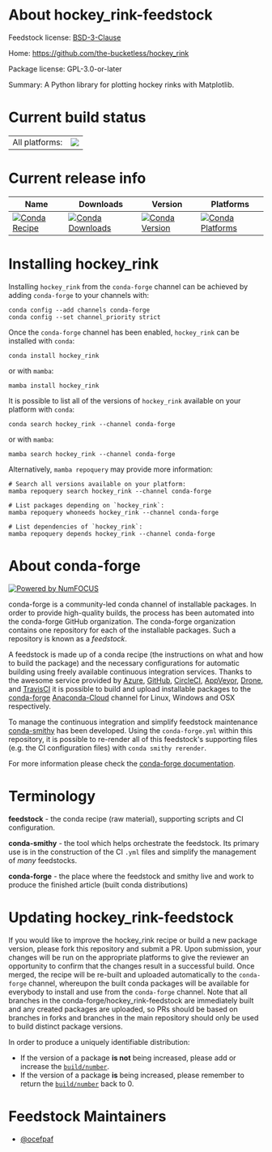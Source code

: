 About hockey_rink-feedstock
===========================

Feedstock license: [BSD-3-Clause](https://github.com/conda-forge/hockey_rink-feedstock/blob/main/LICENSE.txt)

Home: https://github.com/the-bucketless/hockey_rink

Package license: GPL-3.0-or-later

Summary: A Python library for plotting hockey rinks with Matplotlib.

Current build status
====================


<table><tr><td>All platforms:</td>
    <td>
      <a href="https://dev.azure.com/conda-forge/feedstock-builds/_build/latest?definitionId=17401&branchName=main">
        <img src="https://dev.azure.com/conda-forge/feedstock-builds/_apis/build/status/hockey_rink-feedstock?branchName=main">
      </a>
    </td>
  </tr>
</table>

Current release info
====================

| Name | Downloads | Version | Platforms |
| --- | --- | --- | --- |
| [![Conda Recipe](https://img.shields.io/badge/recipe-hockey_rink-green.svg)](https://anaconda.org/conda-forge/hockey_rink) | [![Conda Downloads](https://img.shields.io/conda/dn/conda-forge/hockey_rink.svg)](https://anaconda.org/conda-forge/hockey_rink) | [![Conda Version](https://img.shields.io/conda/vn/conda-forge/hockey_rink.svg)](https://anaconda.org/conda-forge/hockey_rink) | [![Conda Platforms](https://img.shields.io/conda/pn/conda-forge/hockey_rink.svg)](https://anaconda.org/conda-forge/hockey_rink) |

Installing hockey_rink
======================

Installing `hockey_rink` from the `conda-forge` channel can be achieved by adding `conda-forge` to your channels with:

```
conda config --add channels conda-forge
conda config --set channel_priority strict
```

Once the `conda-forge` channel has been enabled, `hockey_rink` can be installed with `conda`:

```
conda install hockey_rink
```

or with `mamba`:

```
mamba install hockey_rink
```

It is possible to list all of the versions of `hockey_rink` available on your platform with `conda`:

```
conda search hockey_rink --channel conda-forge
```

or with `mamba`:

```
mamba search hockey_rink --channel conda-forge
```

Alternatively, `mamba repoquery` may provide more information:

```
# Search all versions available on your platform:
mamba repoquery search hockey_rink --channel conda-forge

# List packages depending on `hockey_rink`:
mamba repoquery whoneeds hockey_rink --channel conda-forge

# List dependencies of `hockey_rink`:
mamba repoquery depends hockey_rink --channel conda-forge
```


About conda-forge
=================

[![Powered by
NumFOCUS](https://img.shields.io/badge/powered%20by-NumFOCUS-orange.svg?style=flat&colorA=E1523D&colorB=007D8A)](https://numfocus.org)

conda-forge is a community-led conda channel of installable packages.
In order to provide high-quality builds, the process has been automated into the
conda-forge GitHub organization. The conda-forge organization contains one repository
for each of the installable packages. Such a repository is known as a *feedstock*.

A feedstock is made up of a conda recipe (the instructions on what and how to build
the package) and the necessary configurations for automatic building using freely
available continuous integration services. Thanks to the awesome service provided by
[Azure](https://azure.microsoft.com/en-us/services/devops/), [GitHub](https://github.com/),
[CircleCI](https://circleci.com/), [AppVeyor](https://www.appveyor.com/),
[Drone](https://cloud.drone.io/welcome), and [TravisCI](https://travis-ci.com/)
it is possible to build and upload installable packages to the
[conda-forge](https://anaconda.org/conda-forge) [Anaconda-Cloud](https://anaconda.org/)
channel for Linux, Windows and OSX respectively.

To manage the continuous integration and simplify feedstock maintenance
[conda-smithy](https://github.com/conda-forge/conda-smithy) has been developed.
Using the ``conda-forge.yml`` within this repository, it is possible to re-render all of
this feedstock's supporting files (e.g. the CI configuration files) with ``conda smithy rerender``.

For more information please check the [conda-forge documentation](https://conda-forge.org/docs/).

Terminology
===========

**feedstock** - the conda recipe (raw material), supporting scripts and CI configuration.

**conda-smithy** - the tool which helps orchestrate the feedstock.
                   Its primary use is in the construction of the CI ``.yml`` files
                   and simplify the management of *many* feedstocks.

**conda-forge** - the place where the feedstock and smithy live and work to
                  produce the finished article (built conda distributions)


Updating hockey_rink-feedstock
==============================

If you would like to improve the hockey_rink recipe or build a new
package version, please fork this repository and submit a PR. Upon submission,
your changes will be run on the appropriate platforms to give the reviewer an
opportunity to confirm that the changes result in a successful build. Once
merged, the recipe will be re-built and uploaded automatically to the
`conda-forge` channel, whereupon the built conda packages will be available for
everybody to install and use from the `conda-forge` channel.
Note that all branches in the conda-forge/hockey_rink-feedstock are
immediately built and any created packages are uploaded, so PRs should be based
on branches in forks and branches in the main repository should only be used to
build distinct package versions.

In order to produce a uniquely identifiable distribution:
 * If the version of a package **is not** being increased, please add or increase
   the [``build/number``](https://docs.conda.io/projects/conda-build/en/latest/resources/define-metadata.html#build-number-and-string).
 * If the version of a package **is** being increased, please remember to return
   the [``build/number``](https://docs.conda.io/projects/conda-build/en/latest/resources/define-metadata.html#build-number-and-string)
   back to 0.

Feedstock Maintainers
=====================

* [@ocefpaf](https://github.com/ocefpaf/)

